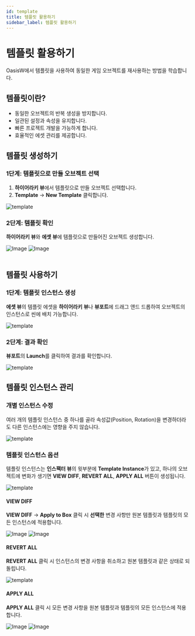 ```yaml
---
id: template
title: 템플릿 활용하기
sidebar_label: 템플릿 활용하기
---
```


# 템플릿 활용하기

OasisW에서 템플릿을 사용하여 동일한 게임 오브젝트를 재사용하는 방법을 학습합니다.

## 템플릿이란?

- 동일한 오브젝트의 반복 생성을 방지합니다.
- 일관된 설정과 속성을 유지합니다.
- 빠른 프로젝트 개발을 가능하게 합니다.
- 효율적인 에셋 관리를 제공합니다.

## 템플릿 생성하기

### 1단계: 템플릿으로 만들 오브젝트 선택

1. **하이어라키 뷰**에서 템플릿으로 만들 오브젝트 선택합니다.
2. **Template** → **New Template** 클릭합니다.

![template](/img/tutorial/5_1.png)

### 2단계: 템플릿 확인

**하이어라키 뷰**와 **에셋 뷰**에 템플릿으로 만들어진 오브젝트 생성합니다.

<div style={{display: 'flex', gap: '10px'}}>
  <img src="/img/tutorial/5_2.png" alt="Image" style={{maxWidth: '25%'}} />
  <img src="/img/tutorial/5_3.png" alt="Image" style={{maxWidth: '70%'}} />
</div>
<br />

## 템플릿 사용하기

### 1단계: 템플릿 인스턴스 생성

**에셋 뷰**의 템플릿 에셋을 **하이어라키 뷰**나 **뷰포트**에 드래그 앤드 드롭하여 오브젝트의 인스턴스로 씬에 배치 가능합니다.

![template](/img/tutorial/5_4.png)

### 2단계: 결과 확인

**뷰포트**의 **Launch**를 클릭하여 결과를 확인합니다.

![template](/img/tutorial/5_5.png)

## 템플릿 인스턴스 관리

### 개별 인스턴스 수정

여러 개의 템플릿 인스턴스 중 하나를 골라 속성값(Position, Rotation)을 변경하더라도 다른 인스턴스에는 영향을 주지 않습니다.

![template](/img/tutorial/5_6.png)

### 템플릿 인스턴스 옵션

템플릿 인스턴스는 **인스팩터 뷰**의 윗부분에 **Template Instance**가 있고, 하나의 오브젝트에 변화가 생기면 **VIEW DIFF**, **REVERT ALL**, **APPLY ALL** 버튼이 생성됩니다.

![template](/img/tutorial/5_7.png)

#### VIEW DIFF
**VIEW DIFF** → **Apply to Box** 클릭 시 **선택한** 변경 사항만 원본 템플릿과 템플릿의 모든 인스턴스에 적용합니다.

<div style={{display: 'flex', gap: '10px'}}>
  <img src="/img/tutorial/5_8.png" alt="Image" style={{maxWidth: '55%'}} />
  <img src="/img/tutorial/5_9.png" alt="Image" style={{maxWidth: '35%'}} />
</div>

#### REVERT ALL
**REVERT ALL** 클릭 시 인스턴스의 변경 사항을 취소하고 원본 템플릿과 같은 상태로 되돌립니다.

![template](/img/tutorial/5_10.png)

#### APPLY ALL
**APPLY ALL** 클릭 시 모든 변경 사항을 원본 템플릿과 템플릿의 모든 인스턴스에 적용합니다.

<div style={{display: 'flex', gap: '10px'}}>
  <img src="/img/tutorial/5_11.png" alt="Image" style={{maxWidth: '45%'}} />
  <img src="/img/tutorial/5_12.png" alt="Image" style={{maxWidth: '45%'}} />
</div>

